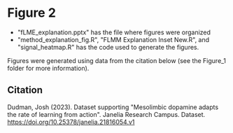 # Figure 2

- "fLME_explanation.pptx" has the file where figures were organized
- "method_explanation_fig.R", "FLMM Explanation Inset New.R", and "signal_heatmap.R" has the code used to generate the figures.

Figures were generated using data from the citation below (see the Figure_1 folder for more information).

## Citation
Dudman, Josh (2023). Dataset supporting "Mesolimbic dopamine adapts the rate of learning from action". Janelia Research Campus. Dataset. https://doi.org/10.25378/janelia.21816054.v1


